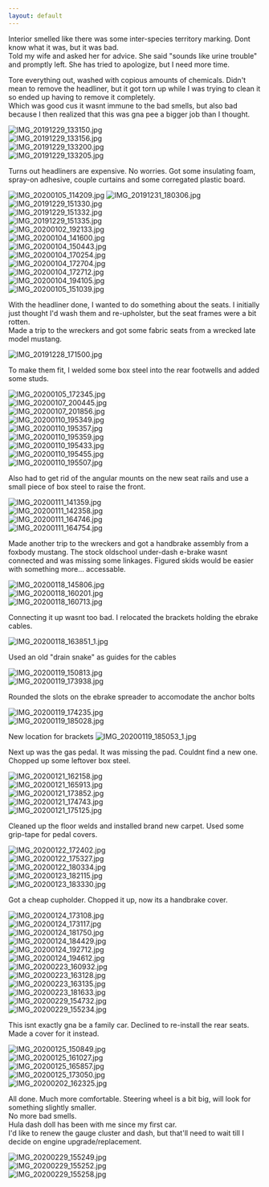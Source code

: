 ```yaml
---
layout: default
---
```


Interior smelled like there was some inter-species territory marking. Dont know what it was, but it was bad.  
Told my wife and asked her for advice. She said "sounds like urine trouble" and promptly left. She has tried to apologize, but I need more time.    



Tore everything out, washed with copious amounts of chemicals.  Didn't mean to remove the headliner, but it got torn up while I was trying to clean it so ended up having to remove it completely.  
Which was good cus it wasnt immune to the bad smells, but also bad because I then realized that this was gna pee a bigger job than I thought.

![IMG_20191229_133150.jpg](./pics/interior/IMG_20191229_133150.jpg)  
![IMG_20191229_133156.jpg](./pics/interior/IMG_20191229_133156.jpg)  
![IMG_20191229_133200.jpg](./pics/interior/IMG_20191229_133200.jpg)  
![IMG_20191229_133205.jpg](./pics/interior/IMG_20191229_133205.jpg)  

Turns out headliners are expensive. No worries. Got some insulating foam, spray-on adhesive, couple curtains and some corregated plastic board.

![IMG_20200105_114209.jpg](./pics/interior/IMG_20200105_114209.jpg)
![IMG_20191231_180306.jpg](./pics/interior/IMG_20191231_180306.jpg)  
![IMG_20191229_151330.jpg](./pics/interior/IMG_20191229_151330.jpg)  
![IMG_20191229_151332.jpg](./pics/interior/IMG_20191229_151332.jpg)  
![IMG_20191229_151335.jpg](./pics/interior/IMG_20191229_151335.jpg)  
![IMG_20200102_192133.jpg](./pics/interior/IMG_20200102_192133.jpg)  
![IMG_20200104_141600.jpg](./pics/interior/IMG_20200104_141600.jpg)  
![IMG_20200104_150443.jpg](./pics/interior/IMG_20200104_150443.jpg)  
![IMG_20200104_170254.jpg](./pics/interior/IMG_20200104_170254.jpg)  
![IMG_20200104_172704.jpg](./pics/interior/IMG_20200104_172704.jpg)  
![IMG_20200104_172712.jpg](./pics/interior/IMG_20200104_172712.jpg)  
![IMG_20200104_194105.jpg](./pics/interior/IMG_20200104_194105.jpg)  
![IMG_20200105_151039.jpg](./pics/interior/IMG_20200105_151039.jpg)  

With the headliner done, I wanted to do something about the seats. I initially just thought I'd wash them and re-upholster, but the seat frames were a bit rotten.  
Made a trip to the wreckers and got some fabric seats from a wrecked late model mustang. 


![IMG_20191228_171500.jpg](./pics/interior/IMG_20191228_171500.jpg)  

To make them fit, I welded some box steel into the rear footwells and added some studs. 

![IMG_20200105_172345.jpg](./pics/interior/IMG_20200105_172345.jpg)  
![IMG_20200107_200445.jpg](./pics/interior/IMG_20200107_200445.jpg)  
![IMG_20200107_201856.jpg](./pics/interior/IMG_20200107_201856.jpg)  
![IMG_20200110_195349.jpg](./pics/interior/IMG_20200110_195349.jpg)  
![IMG_20200110_195357.jpg](./pics/interior/IMG_20200110_195357.jpg)  
![IMG_20200110_195359.jpg](./pics/interior/IMG_20200110_195359.jpg)  
![IMG_20200110_195433.jpg](./pics/interior/IMG_20200110_195433.jpg)  
![IMG_20200110_195455.jpg](./pics/interior/IMG_20200110_195455.jpg)  
![IMG_20200110_195507.jpg](./pics/interior/IMG_20200110_195507.jpg)  

Also had to get rid of the angular mounts on the new seat rails and use a small piece of box steel to raise the front.

![IMG_20200111_141359.jpg](./pics/interior/IMG_20200111_141359.jpg)  
![IMG_20200111_142358.jpg](./pics/interior/IMG_20200111_142358.jpg)  
![IMG_20200111_164746.jpg](./pics/interior/IMG_20200111_164746.jpg)  
![IMG_20200111_164754.jpg](./pics/interior/IMG_20200111_164754.jpg)  

Made another trip to the wreckers and got a handbrake assembly from a foxbody mustang. 
The stock oldschool under-dash e-brake wasnt connected and was missing some linkages. Figured skids would be easier with something more... accessable.

![IMG_20200118_145806.jpg](./pics/interior/IMG_20200118_145806.jpg)  
![IMG_20200118_160201.jpg](./pics/interior/IMG_20200118_160201.jpg)  
![IMG_20200118_160713.jpg](./pics/interior/IMG_20200118_160713.jpg)  

Connecting it up wasnt too bad. I relocated the brackets holding the ebrake cables.

![IMG_20200118_163851_1.jpg](./pics/interior/IMG_20200118_163851_1.jpg)  

Used an old "drain snake" as guides for the cables
 
![IMG_20200119_150813.jpg](./pics/interior/IMG_20200119_150813.jpg)  
![IMG_20200119_173938.jpg](./pics/interior/IMG_20200119_173938.jpg)  

Rounded the slots on the ebrake spreader to accomodate the anchor bolts

 
![IMG_20200119_174235.jpg](./pics/interior/IMG_20200119_174235.jpg)  
![IMG_20200119_185028.jpg](./pics/interior/IMG_20200119_185028.jpg)  

New location for brackets
![IMG_20200119_185053_1.jpg](./pics/interior/IMG_20200119_185053_1.jpg)  

Next up was the gas pedal. It was missing the pad. Couldnt find a new one. Chopped up some leftover box steel.

![IMG_20200121_162158.jpg](./pics/interior/IMG_20200121_162158.jpg)  
![IMG_20200121_165913.jpg](./pics/interior/IMG_20200121_165913.jpg)  
![IMG_20200121_173852.jpg](./pics/interior/IMG_20200121_173852.jpg)  
![IMG_20200121_174743.jpg](./pics/interior/IMG_20200121_174743.jpg)  
![IMG_20200121_175125.jpg](./pics/interior/IMG_20200121_175125.jpg)  

Cleaned up the floor welds and installed brand new carpet. Used some grip-tape for pedal covers.

![IMG_20200122_172402.jpg](./pics/interior/IMG_20200122_172402.jpg)  
![IMG_20200122_175327.jpg](./pics/interior/IMG_20200122_175327.jpg)  
![IMG_20200122_180334.jpg](./pics/interior/IMG_20200122_180334.jpg)  
![IMG_20200123_182115.jpg](./pics/interior/IMG_20200123_182115.jpg)  
![IMG_20200123_183330.jpg](./pics/interior/IMG_20200123_183330.jpg)  

Got a cheap cupholder. Chopped it up, now its a handbrake cover.

![IMG_20200124_173108.jpg](./pics/interior/IMG_20200124_173108.jpg)  
![IMG_20200124_173117.jpg](./pics/interior/IMG_20200124_173117.jpg)  
![IMG_20200124_181750.jpg](./pics/interior/IMG_20200124_181750.jpg)  
![IMG_20200124_184429.jpg](./pics/interior/IMG_20200124_184429.jpg)  
![IMG_20200124_192712.jpg](./pics/interior/IMG_20200124_192712.jpg)  
![IMG_20200124_194612.jpg](./pics/interior/IMG_20200124_194612.jpg)  
![IMG_20200223_160932.jpg](./pics/interior/IMG_20200223_160932.jpg)  
![IMG_20200223_163128.jpg](./pics/interior/IMG_20200223_163128.jpg)  
![IMG_20200223_163135.jpg](./pics/interior/IMG_20200223_163135.jpg)  
![IMG_20200223_181633.jpg](./pics/interior/IMG_20200223_181633.jpg)  
![IMG_20200229_154732.jpg](./pics/interior/IMG_20200229_154732.jpg)  
![IMG_20200229_155234.jpg](./pics/interior/IMG_20200229_155234.jpg)  

This isnt exactly gna be a family car. Declined to re-install the rear seats. Made a cover for it instead.

![IMG_20200125_150849.jpg](./pics/interior/IMG_20200125_150849.jpg)  
![IMG_20200125_161027.jpg](./pics/interior/IMG_20200125_161027.jpg)  
![IMG_20200125_165857.jpg](./pics/interior/IMG_20200125_165857.jpg)  
![IMG_20200125_173050.jpg](./pics/interior/IMG_20200125_173050.jpg)  
![IMG_20200202_162325.jpg](./pics/interior/IMG_20200202_162325.jpg)  

All done. Much more comfortable. Steering wheel is a bit big, will look for something slightly smaller.  
No more bad smells.  
Hula dash doll has been with me since my first car.  
I'd like to renew the gauge cluster and dash, but that'll need to wait till I decide on engine upgrade/replacement.   

![IMG_20200229_155249.jpg](./pics/interior/IMG_20200229_155249.jpg)  
![IMG_20200229_155252.jpg](./pics/interior/IMG_20200229_155252.jpg)  
![IMG_20200229_155258.jpg](./pics/interior/IMG_20200229_155258.jpg) 